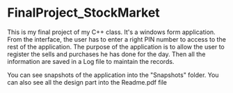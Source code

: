 # FinalProject_StockMarket
This is my final project of my C++ class. It's a windows form application. From the interface, the user has to enter a right PIN number to access to the rest of the application. The purpose of the application is to allow the user to register the sells and purchases he has done for the day. Then all the information are saved in a Log file to maintain the records. 

You can see snapshots of the application into the "Snapshots" folder. 
You can also see all the design part into the Readme.pdf file
